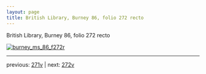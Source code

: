 ```yaml
---
layout: page
title: British Library, Burney 86, folio 272 recto
---
```


British Library, Burney 86, folio 272 recto

[![burney_ms_86_f272r](http://www.homermultitext.org/iipsrv?IIIF=/project/homer/pyramidal/deepzoom/bl/burney86imgs/v1/burney_ms_86_f272r.tif/full/800,/0/default.jpg)](http://www.homermultitext.org/ict2/?urn=urn:cite2:bl:burney86imgs.v1:burney_ms_86_f272r) 

---

previous:  [271v](../271v/) | next: [272v](../272v/)